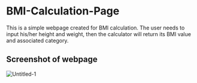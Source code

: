 # BMI-Calculation-Page

This is a simple webpage created for BMI calculation.
The user needs to input his/her height and weight, then the calculator will return its BMI value and associated category.

## Screenshot of webpage
![Untitled-1](https://user-images.githubusercontent.com/93151327/201028607-bfc7142e-49b0-4d57-8b67-4f2b7a9c6c7e.jpg)
